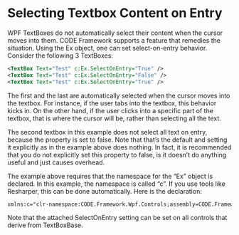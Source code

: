 ﻿# Selecting Textbox Content on Entry

WPF TextBoxes do not automatically select their content when the cursor moves into them. CODE Framework supports a feature that remedies the situation. Using the Ex object, one can set select-on-entry behavior. Consider the following 3 TextBoxes:

```xml
<TextBox Text="Test" c:Ex.SelectOnEntry="True" />
<TextBox Text="Test" c:Ex.SelectOnEntry="False" />
<TextBox Text="Test" c:Ex.SelectOnEntry="True" />
```

The first and the last are automatically selected when the cursor moves into the textbox. For instance, if the user tabs into the textbox, this behavior kicks in. On the other hand, if the user clicks into a specific part of the textbox, that is where the cursor will be, rather than selecting all the text.

The second textbox in this example does not select all text on entry, because the property is set to false. Note that that’s the default and setting it explicitly as in the example above does nothing. In fact, it is recommended that you do not explicitly set this property to false, is it doesn’t do anything useful and just causes overhead.

The example above requires that the namespace for the “Ex” object is declared. In this example, the namespace is called “c”. If you use tools like Resharper, this can be done automatically. Here is the declaration:

```xml
xmlns:c="clr-namespace:CODE.Framework.Wpf.Controls;assembly=CODE.Framework.Wpf"
```

Note that the attached SelectOnEntry setting can be set on all controls that derive from TextBoxBase.
